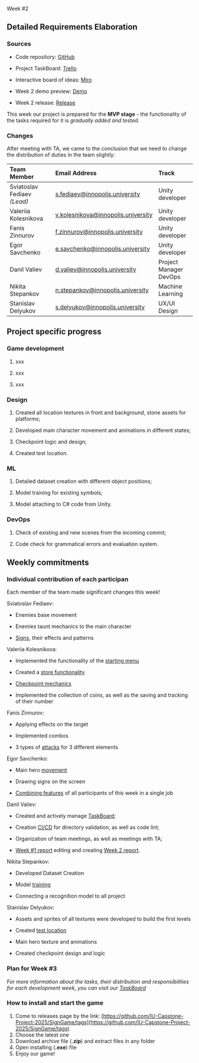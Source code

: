 Week \#2

## Detailed Requirements Elaboration

### **Sources**

* Code repository: [GitHub](https://github.com/IU-Capstone-Project-2025/SignGame)

* Project TaskBoard: [Trello](https://trello.com/b/g98QWgRE/sign-game)

* Interactive board of ideas: [Miro](https://miro.com/welcomeonboard/NjllanVudnhUd2Fhd3RGQUpCMlN0S3d2Nm9SakkrNzI1YVhsK0VKYmZpQkR6Titjc2xycjRyNnpYRTNGRTlvNyt5anpZa3R4TkZVUEdwNjIwdDVTcjdqQksyeUJBbTcreDg3cXNHWllsZFk2VWlhSHRvTTJ2aU5uU3BuR2hvRG5NakdSWkpBejJWRjJhRnhhb1UwcS9BPT0hdjE=?share_link_id=131423753479)

* Week 2 demo preview: [Demo](https://drive.google.com/file/d/1ZlTNwjkXILwU5iktKVtxvfjICnNpqr_m/view?usp=sharing)

* Week 2 release: [Release](https://github.com/IU-Capstone-Project-2025/SignGame/releases/tag/w2)

This week our project is prepared for the **MVP stage** - the functionality of the tasks required for it is *gradually added and tested*.

### Changes

After meeting with TA, we came to the conclusion that we need to change the distribution of duties in the team slightly:

| Team Member |  Email Address | Track | 
| :----  | :---- | :---- |
| Sviatoslav Fediaev *(Lead)*  | [s.fediaev@innopolis.university](mailto:s.fediaev@innopolis.university) | Unity developer | 
| Valeriia Kolesnikova  | [v.kolesnikova@innopolis.university](mailto:v.kolesnikova@innopolis.university) | Unity developer | 
| Fanis Zinnurov  | [f.zinnurov@innopolis.university](mailto:f.zinnurov@innopolis.university) | Unity developer | 
| Egor Savchenko  | [e.savchenko@innopolis.university](mailto:e.savchenko@innopolis.university) | Unity developer | 
| Danil Valiev  | [d.valiev@innopolis.university](mailto:d.valiev@innopolis.university) | Project Manager<br>DevOps| 
| Nikita Stepankov  | [n.stepankov@innopolis.university](mailto:n.stepankov@innopolis.university) | Machine Learning | 
| Stanislav Delyukov  | [s.delyukov@innopolis.university](mailto:s.delyukov@innopolis.university) | UX/UI<br>Design | 

## Project specific progress

### Game development

1. xxx

2. xxx

3. xxx

### Design

1. Created all location textures in front and background, stone assets for platforms; 

2. Developed main character movement and animations in different states;

3. Checkpoint logic and design;

4. Created test location. 

### ML

1. Detailed dataset creation with different object positions;

2. Model training for existing symbols;

3. Model attaching to C# code from Unity.

### DevOps

1. Check of existing and new scenes from the incoming commit;

2. Code check for grammatical errors and evaluation system.


## Weekly commitments

### Individual contribution of each participan

Each member of the team made significant changes this week!

Sviatoslav Fediaev:

* Enemies base movement
  
* Enemies taunt mechanics to the main character
  
* [Signs](https://trello.com/c/EogBRSpp/11-паттерны-символов), their effects and patterns

Valeriia Kolesnikova:

* Implemented the functionality of the [starting menu](https://github.com/IU-Capstone-Project-2025/SignGame/tree/MainMenuScene)
  
* Created a [store functionality](github.com/IU-Capstone-Project-2025/SignGame/commits/TheStorageSystem/)
  
* [Checkpoint mechanics](https://github.com/IU-Capstone-Project-2025/SignGame/commit/3f190782281aeec257330792547c0222a0084cff)

* Implemented the collection of coins, as well as the saving and tracking of their number

Fanis Zinnurov:

* Applying effects on the target
  
* Implemented combos
  
* 3 types of [attacks](https://github.com/IU-Capstone-Project-2025/SignGame/tree/Attacks) for 3 different elements

Egor Savchenko:

* Main hero [movement](https://github.com/IU-Capstone-Project-2025/SignGame/commit/855b1ef1dc5ca194d613dba6b07f91a550649d32) 
  
* Drawing signs on the screen
  
* [Combining features](https://github.com/IU-Capstone-Project-2025/SignGame/tree/Development) of all participants of this week in a single job

Danil Valiev:

* Created and actively manage [TaskBoard](https://trello.com/b/g98QWgRE/sign-game);
  
* Creation [CI/CD](https://github.com/IU-Capstone-Project-2025/SignGame/tree/main/.github/workflows) for directory validation, as well as code lint;
  
* Organization of team meetings, as well as meetings with TA;

* [Week #1 report](https://github.com/IU-Capstone-Project-2025/SignGame/blob/reports/week1.md) editing and creating [Week 2 report](https://github.com/IU-Capstone-Project-2025/SignGame/edit/reports/week2.md).

Nikita Stepankov:

* Developed Dataset Creation
  
* Model [training](https://github.com/IU-Capstone-Project-2025/SignGame/blob/feature_ml/static_ml/model.py)
  
* Connecting a recognition model to all project

Stanislav Delyukov:

* Assets and sprites of all textures were developed to build the first levels
  
* Created [test location](https://drive.google.com/file/d/1ZlTNwjkXILwU5iktKVtxvfjICnNpqr_m/view?usp=sharing) 
  
* Main hero texture and animations

* Created checkpoint design and logic 

### Plan for Week #3

*For more information about the tasks, their distribution and responsibilities for each development week, you can visit our [TaskBoard](https://trello.com/b/g98QWgRE/sign-game)*

### How to install and start the game

1. Come to releases page by the link: [https://github.com/IU-Capstone-Project-2025/SignGame/tags](https://github.com/IU-Capstone-Project-2025/SignGame/tags)
2. Choose the latest one
3. Download archive file (**.zip**) and extract files in any folder
4. Open installing (**.exe**) file
5. Enjoy our game!
